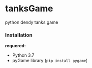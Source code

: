 # tanksGame
python dendy tanks game


### Installation   
**requered:**
* Python 3.7   
* pyGame library (`pip install pygame`)


